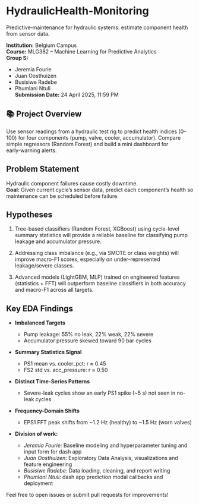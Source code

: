 # HydraulicHealth-Monitoring

Predictive‑maintenance for hydraulic systems: estimate component health from sensor data.

**Institution:** Belgium Campus  
**Course:** MLG382 – Machine Learning for Predictive Analytics  
**Group S:**

- Jeremia Fourie
- Juan Oosthuizen
- Busisiwe Radebe
- Phumlani Ntuli  
  **Submission Date:** 24 April 2025, 11:59 PM

## 📚 Project Overview

Use sensor readings from a hydraulic test rig to predict health indices (0–100) for four components (pump, valve, cooler, accumulator). Compare simple regressors (Random Forest) and build a mini dashboard for early‑warning alerts.

## Problem Statement

Hydraulic component failures cause costly downtime.  
**Goal:** Given current cycle’s sensor data, predict each component’s health so maintenance can be scheduled before failure.

## Hypotheses

1. Tree-based classifiers (Random Forest, XGBoost) using cycle-level summary statistics will provide a reliable baseline for classifying pump leakage and accumulator pressure.

2. Addressing class imbalance (e.g., via SMOTE or class weights) will improve macro-F1 scores, especially on under-represented leakage/severe classes.

3. Advanced models (LightGBM, MLP) trained on engineered features (statistics + FFT) will outperform baseline classifiers in both accuracy and macro-F1 across all targets.

## Key EDA Findings

- **Imbalanced Targets**

  - Pump leakage: 55% no leak, 22% weak, 22% severe
  - Accumulator pressure skewed toward 90 bar cycles

- **Summary Statistics Signal**

  - PS1 mean vs. cooler_pct: r ≈ 0.45
  - FS2 std vs. acc_pressure: r ≈ 0.50

- **Distinct Time-Series Patterns**

  - Severe-leak cycles show an early PS1 spike (~5 s) not seen in no-leak cycles

- **Frequency-Domain Shifts**

  - EPS1 FFT peak shifts from ~1.2 Hz (healthy) to ~1.5 Hz (worn valves)

- **Division of work:**
  - _Jeremia Fourie:_ Baseline modeling and hyperparameter tuning and input form for dash app
  - _Juan Oosthuizen:_ Exploratory Data Analysis, visualizations and feature engineering
  - _Busisiwe Radebe:_ Data loading, cleaning, and report writing
  - _Phumlani Ntuli:_ dash app prediction modal callbacks and deployment

Feel free to open issues or submit pull requests for improvements!
